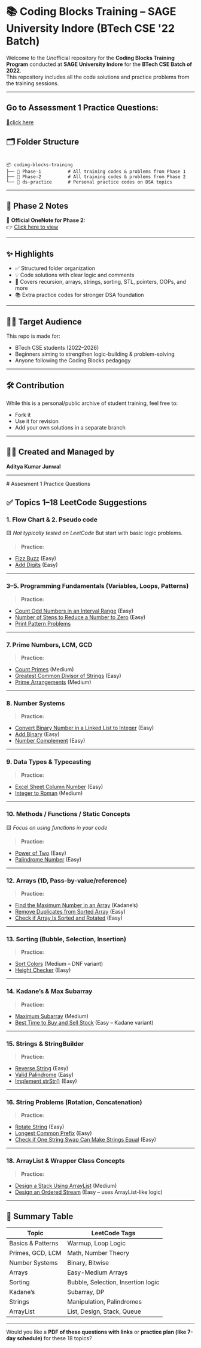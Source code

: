 # 📚 Coding Blocks Training – SAGE University Indore (BTech CSE '22 Batch)

Welcome to the *Un*official repository for the **Coding Blocks Training Program** conducted at **SAGE University Indore** for the **BTech CSE Batch of 2022**.  
This repository includes all the code solutions and practice problems from the training sessions.

---

## Go to Assessment 1 Practice Questions:
[🔴click here](#practice-questions-1)

## 🗂 Folder Structure

```

📦 coding-blocks-training
├── 📁 Phase-1          # All training codes & problems from Phase 1
├── 📁 Phase-2          # All training codes & problems from Phase 2
└── 📁 ds-practice      # Personal practice codes on DSA topics

```

---

## 📖 Phase 2 Notes

📎 **Official OneNote for Phase 2:**  
👉 [Click here to view](https://onedrive.live.com/view.aspx?resid=77785AC23F6B4702!s8f5cd0ff29744f5da0af158269b6a0ab&migratedtospo=true&redeem=aHR0cHM6Ly8xZHJ2Lm1zL28vYy83Nzc4NWFjMjNmNmI0NzAyL0V2X1FYSTkwS1YxUG9LOFZnbW0yb0tzQmVKdDdBTTU4SVdBMXRfRnhpT1hOdlE_ZT1tT0FFeTA&wd=target%28Lecture%203.one%7C4738e959-739d-497a-85a5-ecf45cf0593d%2FBinary%20Search%7C4ac15ec8-b554-42f0-839a-c6e8eac2fec0%2F%29&wdorigin=NavigationUrl)  

---

## ✨ Highlights

- ✅ Structured folder organization
- 💡 Code solutions with clear logic and comments
- 🔁 Covers recursion, arrays, strings, sorting, STL, pointers, OOPs, and more
- 📚 Extra practice codes for stronger DSA foundation

---

## 🧑‍💻 Target Audience

This repo is made for:
- BTech CSE students (2022–2026)
- Beginners aiming to strengthen logic-building & problem-solving
- Anyone following the Coding Blocks pedagogy

---

## 🛠 Contribution

While this is a personal/public archive of student training, feel free to:
- Fork it
- Use it for revision
- Add your own solutions in a separate branch

---

## 🙋‍♂️ Created and Managed by

**Aditya Kumar Junwal**

---
<a name="practice-questions-1" />
# Assesment 1 Practice Questions 

## ✅ Topics 1–18 LeetCode Suggestions

### 1. **Flow Chart** & 2. **Pseudo code**

🟨 *Not typically tested on LeetCode*
But start with basic logic problems.

> **Practice:**

* [Fizz Buzz](https://leetcode.com/problems/fizz-buzz/) (Easy)
* [Add Digits](https://leetcode.com/problems/add-digits/) (Easy)

---

### 3–5. **Programming Fundamentals** (Variables, Loops, Patterns)

> **Practice:**

* [Count Odd Numbers in an Interval Range](https://leetcode.com/problems/count-odd-numbers-in-an-interval-range/) (Easy)
* [Number of Steps to Reduce a Number to Zero](https://leetcode.com/problems/number-of-steps-to-reduce-a-number-to-zero/) (Easy)
* [Print Pattern Problems](https://practice.geeksforgeeks.org/explore?page=1&category[]=Pattern%20Printing)

---

### 7. **Prime Numbers, LCM, GCD**

> **Practice:**

* [Count Primes](https://leetcode.com/problems/count-primes/) (Medium)
* [Greatest Common Divisor of Strings](https://leetcode.com/problems/greatest-common-divisor-of-strings/) (Easy)
* [Prime Arrangements](https://leetcode.com/problems/prime-arrangements/) (Medium)

---

### 8. **Number Systems**

> **Practice:**

* [Convert Binary Number in a Linked List to Integer](https://leetcode.com/problems/convert-binary-number-in-a-linked-list-to-integer/) (Easy)
* [Add Binary](https://leetcode.com/problems/add-binary/) (Easy)
* [Number Complement](https://leetcode.com/problems/number-complement/) (Easy)

---

### 9. **Data Types & Typecasting**

> **Practice:**

* [Excel Sheet Column Number](https://leetcode.com/problems/excel-sheet-column-number/) (Easy)
* [Integer to Roman](https://leetcode.com/problems/integer-to-roman/) (Medium)

---

### 10. **Methods / Functions / Static Concepts**

🟨 *Focus on using functions in your code*

> **Practice:**

* [Power of Two](https://leetcode.com/problems/power-of-two/) (Easy)
* [Palindrome Number](https://leetcode.com/problems/palindrome-number/) (Easy)

---

### 12. **Arrays (1D, Pass-by-value/reference)**

> **Practice:**

* [Find the Maximum Number in an Array](https://leetcode.com/problems/maximum-subarray/) (Kadane’s)
* [Remove Duplicates from Sorted Array](https://leetcode.com/problems/remove-duplicates-from-sorted-array/) (Easy)
* [Check if Array Is Sorted and Rotated](https://leetcode.com/problems/check-if-array-is-sorted-and-rotated/) (Easy)

---

### 13. **Sorting (Bubble, Selection, Insertion)**

> **Practice:**

* [Sort Colors](https://leetcode.com/problems/sort-colors/) (Medium – DNF variant)
* [Height Checker](https://leetcode.com/problems/height-checker/) (Easy)

---

### 14. **Kadane’s & Max Subarray**

> **Practice:**

* [Maximum Subarray](https://leetcode.com/problems/maximum-subarray/) (Medium)
* [Best Time to Buy and Sell Stock](https://leetcode.com/problems/best-time-to-buy-and-sell-stock/) (Easy – Kadane variant)

---

### 15. **Strings & StringBuilder**

> **Practice:**

* [Reverse String](https://leetcode.com/problems/reverse-string/) (Easy)
* [Valid Palindrome](https://leetcode.com/problems/valid-palindrome/) (Easy)
* [Implement strStr()](https://leetcode.com/problems/implement-strstr/) (Easy)

---

### 16. **String Problems** (Rotation, Concatenation)

> **Practice:**

* [Rotate String](https://leetcode.com/problems/rotate-string/) (Easy)
* [Longest Common Prefix](https://leetcode.com/problems/longest-common-prefix/) (Easy)
* [Check if One String Swap Can Make Strings Equal](https://leetcode.com/problems/check-if-one-string-swap-can-make-strings-equal/) (Easy)

---

### 18. **ArrayList & Wrapper Class Concepts**

> **Practice:**

* [Design a Stack Using ArrayList](https://leetcode.com/problems/implement-stack-using-queues/) (Medium)
* [Design an Ordered Stream](https://leetcode.com/problems/design-an-ordered-stream/) (Easy – uses ArrayList-like logic)

---

## 📌 Summary Table

| Topic             | LeetCode Tags                      |
| ----------------- | ---------------------------------- |
| Basics & Patterns | Warmup, Loop Logic                 |
| Primes, GCD, LCM  | Math, Number Theory                |
| Number Systems    | Binary, Bitwise                    |
| Arrays            | Easy-Medium Arrays                 |
| Sorting           | Bubble, Selection, Insertion logic |
| Kadane’s          | Subarray, DP                       |
| Strings           | Manipulation, Palindromes          |
| ArrayList         | List, Design, Stack, Queue         |

---

Would you like a **PDF of these questions with links** or **practice plan (like 7-day schedule)** for these 18 topics?

